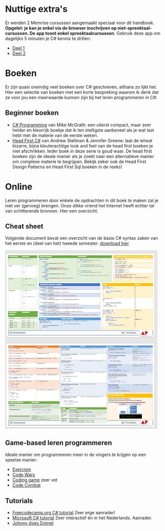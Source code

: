 # Nuttige extra's

Er werden 2 Memrise cursussen aangemaakt speciaal voor dit handboek.  **Opgelet: je kan je enkel via de browser inschrijven op niet-spreektaal-cursussen. De app toont enkel spreektaalcursussen**. Gebruik deze app om dagelijks 5 minuten je C# kennis te drillen:
  * [Deel 1](https://app.memrise.com/course/6382184/zie-scherp-scherper-programmeren-in-c-deel-1/)
  * [Deel 2](https://app.memrise.com/course/6383638/zie-scherp-scherper-programmeren-in-c-deel-2/) 

# Boeken

Er zijn quasi oneindig veel boeken over C# geschreven, althans zo lijkt het. Hier een selectie van boeken met een korte bespreking waarom ik denk dat ze voor jou een meerwaarde kunnen zijn bij het leren programmeren in C#:

## Beginner boeken

* [C# Programming](https://ineasysteps.com/products-page/all_books/c-sharp-programming-in-easy-steps/) van Mike McGrath: een uiterst compact, maar zeer helder en kleurrijk boekje dat ik ten stelligste aanbeveel als je wat last hebt met de materie van de eerste weken.
* [Head First C#](https://www.bol.com/nl/f/head-first-c/37019965/?country=BE) van Andrew Stellman & Jennifer Greene: laat de ietwat bizarre, bijna kleuterachtige look and feel van de head first boeken je niet afschrikken. Ieder boek in deze serie is goud waar. De head first boeken zijn de ideale manier als je zoekt naar een alternatieve manier om complexe materie te begrijpen. Bekijk zeker ook de Head First Design Patterns en Head First Sql boeken in de reeks!

# Online 

Leren programmeren door enkele de opdrachten in dit boek te maken zal je niet ver (genoeg) brengen. Onze dikke vriend het Internet heeft echter tal van schitterende bronnen. Hier een overzicht.

## Cheat sheet

Volgende document bevat een overzicht van de basis C# syntax zaken van het eerste en (deel van het) tweede semester: [download hier](https://timdams.files.wordpress.com/2022/08/cheat-sheet.pdf)

![Cheat sheet preview](../assets/0_intro/cheatprev.jpg)

## Game-based leren programmeren

Ideale manier om programmeren meer in de vingers te krijgen op een speelse manier:

* [Exercism](https://exercism.io/tracks/csharp)
* [Code Wars](https://www.codewars.com/r/WVzAtA)
* [Coding game](https://www.codingame.com/start) zeer vet
* [Code Combat](https://codecombat.com/)

## Tutorials

* [Freecodecamp.org C# tutorial](https://www.youtube.com/watch?v=GhQdlIFylQ8) Zeer erge aanrader!
* [Microsoft C# tutorial](https://docs.microsoft.com/nl-nl/learn/paths/csharp-first-steps/) Zeer interactief én in het Nederlands. Aanrader.
* [Johnny does Dotnet](https://www.youtube.com/channel/UCPvA9d7Ji-k8xbAk9KNemew)
